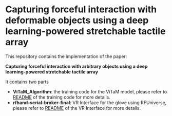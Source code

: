 # Capturing forceful interaction with deformable objects using a deep learning-powered stretchable tactile array
This repository contains the implementation of the paper:

**Capturing forceful interaction with arbitrary objects using a deep learning-powered stretchable tactile array**

It contains two parts
- **ViTaM_Algorithm**: the training code for the ViTaM model, please refer to [README](https://github.com/jeffsonyu/ViTaM/blob/main/ViTaM_Algorithm/README.md) of the training code for more details.
- **rfhand-serial-broker-final**: VR Interface for the glove using RFUniverse, please refer to [README](https://github.com/jeffsonyu/ViTaM/blob/main/rfhand-serial-broker-final/README.md) of the VR Interface for more details.
